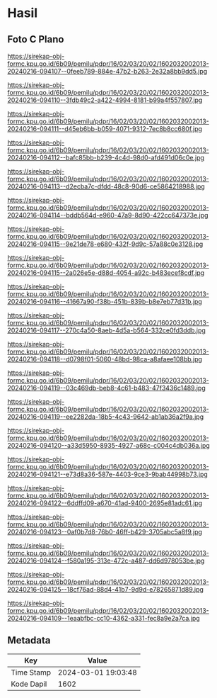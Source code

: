 # Hasil

## Foto C Plano

https://sirekap-obj-formc.kpu.go.id/6b09/pemilu/pdpr/16/02/03/20/02/1602032002013-20240216-094107--0feeb789-884e-47b2-b263-2e32a8bb9dd5.jpg

https://sirekap-obj-formc.kpu.go.id/6b09/pemilu/pdpr/16/02/03/20/02/1602032002013-20240216-094110--3fdb49c2-a422-4994-8181-b99a4f557807.jpg

https://sirekap-obj-formc.kpu.go.id/6b09/pemilu/pdpr/16/02/03/20/02/1602032002013-20240216-094111--d45eb6bb-b059-4071-9312-7ec8b8cc680f.jpg

https://sirekap-obj-formc.kpu.go.id/6b09/pemilu/pdpr/16/02/03/20/02/1602032002013-20240216-094112--bafc85bb-b239-4c4d-98d0-afd491d06c0e.jpg

https://sirekap-obj-formc.kpu.go.id/6b09/pemilu/pdpr/16/02/03/20/02/1602032002013-20240216-094113--d2ecba7c-dfdd-48c8-90d6-ce5864218988.jpg

https://sirekap-obj-formc.kpu.go.id/6b09/pemilu/pdpr/16/02/03/20/02/1602032002013-20240216-094114--bddb564d-e960-47a9-8d90-422cc647373e.jpg

https://sirekap-obj-formc.kpu.go.id/6b09/pemilu/pdpr/16/02/03/20/02/1602032002013-20240216-094115--9e21de78-e680-432f-9d9c-57a88c0e3128.jpg

https://sirekap-obj-formc.kpu.go.id/6b09/pemilu/pdpr/16/02/03/20/02/1602032002013-20240216-094115--2a026e5e-d88d-4054-a92c-b483ecef8cdf.jpg

https://sirekap-obj-formc.kpu.go.id/6b09/pemilu/pdpr/16/02/03/20/02/1602032002013-20240216-094116--41667a90-f38b-451b-839b-b8e7eb77d31b.jpg

https://sirekap-obj-formc.kpu.go.id/6b09/pemilu/pdpr/16/02/03/20/02/1602032002013-20240216-094117--270c4a50-8aeb-4d5a-b564-332ce0fd3ddb.jpg

https://sirekap-obj-formc.kpu.go.id/6b09/pemilu/pdpr/16/02/03/20/02/1602032002013-20240216-094118--d0798f01-5060-48bd-98ca-a8afaee108bb.jpg

https://sirekap-obj-formc.kpu.go.id/6b09/pemilu/pdpr/16/02/03/20/02/1602032002013-20240216-094119--03c469db-beb8-4c61-b483-47f3436c1489.jpg

https://sirekap-obj-formc.kpu.go.id/6b09/pemilu/pdpr/16/02/03/20/02/1602032002013-20240216-094119--ee2282da-18b5-4c43-9642-ab1ab36a2f9a.jpg

https://sirekap-obj-formc.kpu.go.id/6b09/pemilu/pdpr/16/02/03/20/02/1602032002013-20240216-094120--a33d5950-8935-4927-a68c-c004c4db036a.jpg

https://sirekap-obj-formc.kpu.go.id/6b09/pemilu/pdpr/16/02/03/20/02/1602032002013-20240216-094121--e73d8a36-587e-4403-9ce3-9bab44998b73.jpg

https://sirekap-obj-formc.kpu.go.id/6b09/pemilu/pdpr/16/02/03/20/02/1602032002013-20240216-094122--6ddffd09-a670-41ad-9400-2695e81adc61.jpg

https://sirekap-obj-formc.kpu.go.id/6b09/pemilu/pdpr/16/02/03/20/02/1602032002013-20240216-094123--0af0b7d8-76b0-46ff-b429-3705abc5a8f9.jpg

https://sirekap-obj-formc.kpu.go.id/6b09/pemilu/pdpr/16/02/03/20/02/1602032002013-20240216-094124--f580a195-313e-472c-a487-dd6d978053be.jpg

https://sirekap-obj-formc.kpu.go.id/6b09/pemilu/pdpr/16/02/03/20/02/1602032002013-20240216-094125--18cf76ad-88d4-41b7-9d9d-e78265871d89.jpg

https://sirekap-obj-formc.kpu.go.id/6b09/pemilu/pdpr/16/02/03/20/02/1602032002013-20240216-094109--1eaabfbc-cc10-4362-a331-fec8a9e2a7ca.jpg


## Metadata

| Key        | Value               |
| ---------- | ------------------- |
| Time Stamp | 2024-03-01 19:03:48 |
| Kode Dapil | 1602                |



